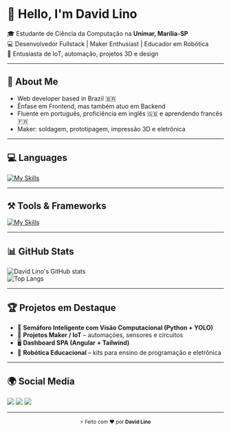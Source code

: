 # 👋 Hello, I'm David Lino  

🎓 Estudante de Ciência da Computação na **Unimar, Marília-SP**  
💻 Desenvolvedor Fullstack | Maker Enthusiast | Educador em Robótica  
🎯 Entusiasta de IoT, automação, projetos 3D e design  

---

## 👀 About Me  
<ul>
  <li>Web developer based in Brazil 🇧🇷</li>
  <li>Ênfase em Frontend, mas também atuo em Backend</li>
  <li>Fluente em português, proficiência em inglês 🇬🇧 e aprendendo francês 🇫🇷</li>
  <li>Maker: soldagem, prototipagem, impressão 3D e eletrônica</li>
</ul>

---

## 💻 Languages  
[![My Skills](https://skillicons.dev/icons?i=cpp,ts,js,py,java&theme=light&perline=6)](https://skillicons.dev)

---

## ⚒️ Tools & Frameworks  
[![My Skills](https://skillicons.dev/icons?i=angular,ionic,electron,nestjs,nodejs,tailwind,figma,vercel,linux,windows,postgres,mysql,mongodb,supabase,arduino,raspberrypi,docker,git,postman,ps,rabbitmq,ai&theme=light&perline=6)](https://skillicons.dev)

---

## 📊 GitHub Stats  
![David Lino's GitHub stats](https://github-readme-stats.vercel.app/api?username=DavidLinoe&show_icons=true&theme=radical)  
![Top Langs](https://github-readme-stats.vercel.app/api/top-langs/?username=DavidLinoe&layout=compact&theme=radical)

---

## 🏆 Projetos em Destaque  
- 🚦 **Semáforo Inteligente com Visão Computacional (Python + YOLO)**  
- 📡 **Projetos Maker / IoT** – automações, sensores e circuitos  
- 🖥 **Dashboard SPA (Angular + Tailwind)**  
- 🤖 **Robótica Educacional** – kits para ensino de programação e eletrônica  

---

## 🌍 Social Media  
<div>
  <a href="https://www.linkedin.com/in/seu-perfil" target="_blank"><img src="https://img.shields.io/badge/-LinkedIn-%230077B5?style=for-the-badge&logo=linkedin&logoColor=white" target="_blank"></a> 
  <a href="mailto:seuemail@exemplo.com"><img src="https://img.shields.io/badge/-Gmail-%23333?style=for-the-badge&logo=gmail&logoColor=white" target="_blank"></a>
  <a href="https://t.me/seuuser" target="_blank"><img src="https://img.shields.io/badge/-Telegram-%2300A8E0?style=for-the-badge&logo=telegram&logoColor=white" target="_blank"></a>
</div>

---

<p align="center"><sub>⚡ Feito com ❤️ por <b>David Lino</b></sub></p>
